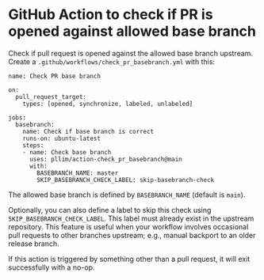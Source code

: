 # GitHub Action to check if PR is opened against allowed base branch

Check if pull request is opened against the allowed base branch upstream.
Create a `.github/workflows/check_pr_basebranch.yml` with this:

```
name: Check PR base branch

on:
  pull_request_target:
    types: [opened, synchronize, labeled, unlabeled]

jobs:
  basebranch:
    name: Check if base branch is correct
    runs-on: ubuntu-latest
    steps:
    - name: Check base branch
      uses: pllim/action-check_pr_basebranch@main
      with:
        BASEBRANCH_NAME: master
        SKIP_BASEBRANCH_CHECK_LABEL: skip-basebranch-check
```

The allowed base branch is defined by `BASEBRANCH_NAME` (default is `main`).

Optionally, you can also define a label to skip this check using
`SKIP_BASEBRANCH_CHECK_LABEL`. This label must already exist in the upstream
repository. This feature is useful when your workflow involves occasional
pull requests to other branches upstream; e.g., manual backport to an older
release branch.

If this action is triggered by something other than a pull request, it
will exit successfully with a no-op.
